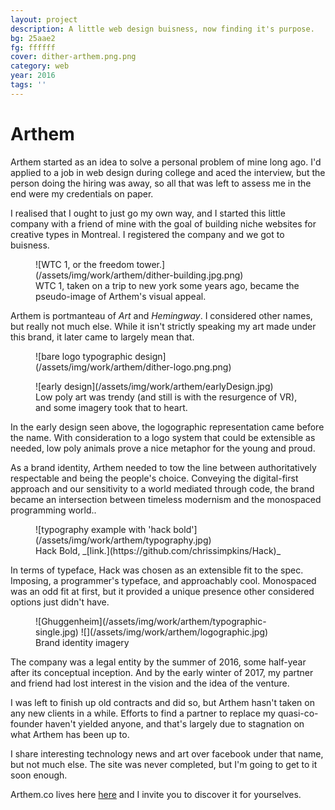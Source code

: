 ```yaml
---
layout: project
description: A little web design buisness, now finding it's purpose.
bg: 25aae2
fg: ffffff
cover: dither-arthem.png.png
category: web
year: 2016
tags: ''
---
```

# Arthem

Arthem started as an idea to solve a personal problem of mine long ago. I'd applied to a job in web design during college and aced the interview, but the person doing the hiring was away, so all that was left to assess me in the end were my credentials on paper.

I realised that I ought to just go my own way, and I started this little company with a friend of mine with the goal of building niche websites for creative types in Montreal. I registered the company and we got to buisness.

<figure>
	![WTC 1, or the freedom tower.](/assets/img/work/arthem/dither-building.jpg.png)
	<figcaption>WTC 1, taken on a trip to new york some years ago, became the pseudo-image of Arthem's visual appeal.</figcaption>
</figure>

Arthem is portmanteau of _Art_ and _Hemingway_. I considered other names, but really not much else. While it isn't strictly speaking my art made under this brand, it later came to largely mean that.

<figure>
	![bare logo typographic design](/assets/img/work/arthem/dither-logo.png.png)
</figure>

<figure>
	![early design](/assets/img/work/arthem/earlyDesign.jpg)
	<figcaption>Low poly art was trendy (and still is with the resurgence of VR), and some imagery took that to heart.</figcaption>
</figure>

In the early design seen above, the logographic representation came before the name. With consideration to a logo system that could be extensible as needed, low poly animals prove a nice metaphor for the young and proud.

As a brand identity, Arthem needed to tow the line between authoritatively respectable and being the people's choice. Conveying the digital-first approach and our sensitivity to a world mediated through code, the brand became an intersection between timeless modernism and the monospaced programming world..

<figure>
	![typography example with 'hack bold'](/assets/img/work/arthem/typography.jpg)
	<figcaption>Hack Bold, _[link.](https://github.com/chrissimpkins/Hack)_</figcaption>
</figure>

In terms of typeface, Hack was chosen as an extensible fit to the spec. Imposing, a programmer's typeface, and approachably cool. Monospaced was an odd fit at first, but it provided a unique presence other considered options just didn't have.

<figure>
	![Ghuggenheim](/assets/img/work/arthem/typographic-single.jpg)
	![](/assets/img/work/arthem/logographic.jpg)
	<figcaption>Brand identity imagery</figcaption>
</figure>

The company was a legal entity by the summer of 2016, some half-year after its conceptual inception. And by the early winter of 2017, my partner and friend had lost interest in the vision and the idea of the venture.

I was left to finish up old contracts and did so, but Arthem hasn't taken on any new clients in a while. Efforts to find a partner to replace my quasi-co-founder haven't yielded anyone, and that's largely due to stagnation on what Arthem has been up to.

I share interesting technology news and art over facebook under that name, but not much else. The site was never completed, but I'm going to get to it soon enough.

Arthem.co lives here [here](https://arthem.co) and I invite you to discover it for yourselves.
